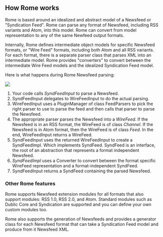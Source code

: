 ## How Rome works

Rome is based around an idealized and abstract model of a Newsfeed or 
"Syndication Feed". Rome can parse any format of Newsfeed, including RSS 
variants and Atom, into this model. Rome can convert from model representation 
to any of the same Newfeed output formats.

Internally, Rome defines intermediate object models for specific Newsfeed 
formats, or "Wire Feed" formats, including both Atom and all RSS variants. For 
each format, there is a separate parser class that parses XML into an 
intermediate model. Rome provides "converters" to convert between the 
intermediate Wire Feed models and the idealized Syndication Feed model.

Here is what happens during Rome Newsfeed parsing:

![](HowRomeWorks.png)

1.  Your code calls *SyndFeedInput* to parse a Newsfeed.
2.  SyndFeedInput delegates to WireFeedInput to do the actual parsing.
3.  WireFeedInput uses a PluginManager of class FeedParsers to pick the right 
    parser to use to parse the feed and then calls that parser to parse the
    Newsfeed.
4.  The appropriate parser parses the Newsfeed into a *WireFeed*. If the 
    Newsfeed is in an RSS format, the WireFeed is of class *Channel*. If the 
    Newsfeed is in Atom format, then the WireFeed is of class *Feed*. In the 
    end, WireFeedInput returns a WireFeed.
5.  SyndFeedInput uses the returned WireFeedInput to create a SyndFeedImpl. 
    Which implements SyndFeed. SyndFeed is an interface, the root of an 
    abstraction that represents a format independent Newsfeed.
6.  *SyndFeedImpl* uses a Converter to convert between the format specific 
    WireFeed representation and a format-independent SyndFeed.
7.  SyndFeedInput returns a SyndFeed containing the parsed Newsfeed.

### Other Rome features

Rome supports Newsfeed extension modules for all formats that also support 
modules: RSS 1.0, RSS 2.0, and Atom. Standard modules such as Dublic Core and 
Syndication are supported and you can define your own custom modules too.

Rome also supports the generation of Newsfeeds and provides a generator class
for each Newsfeed format that can take a Syndication Feed model and produce from
it Newsfeed XML.
